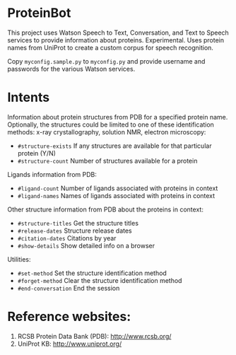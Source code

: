 # ProteinBot

This project uses Watson Speech to Text, Conversation, and Text to Speech services to provide information about proteins. Experimental. Uses protein names from UniProt to create a custom corpus for speech recognition.

Copy `myconfig.sample.py` to `myconfig.py` and provide username and passwords for the various Watson services.

# Intents
Information about protein structures from PDB for a specified protein name. Optionally, the structures could be limited to one of these identification methods: x-ray crystallography, solution NMR, electron microscopy:
- `#structure-exists` If any structures are available for that particular protein (Y/N)
- `#structure-count` Number of structures available for a protein

Ligands information from PDB:
- `#ligand-count` Number of ligands associated with proteins in context
- `#ligand-names` Names of ligands associated with proteins in context

Other structure information from PDB about the proteins in context:
- `#structure-titles` Get the structure titles
- `#release-dates` Structure release dates
- `#citation-dates` Citations by year
- `#show-details` Show detailed info on a browser

Utilities:
- `#set-method` Set the structure identification method
- `#forget-method` Clear the structure identification method
- `#end-conversation` End the session

# Reference websites:
1. RCSB Protein Data Bank (PDB): http://www.rcsb.org/
1. UniProt KB: http://www.uniprot.org/
